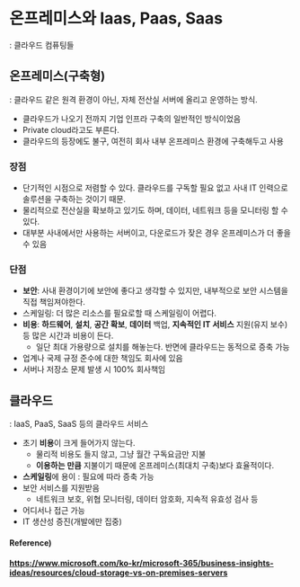 # 온프레미스와 Iaas, Paas, Saas

: 클라우드 컴퓨팅들



## 온프레미스(구축형)

: 클라우드 같은 원격 환경이 아닌, 자체 전산실 서버에 올리고 운영하는 방식.

* 클라우드가 나오기 전까지 기업 인프라 구축의 일반적인 방식이었음
* Private cloud라고도 부른다.
* 클라우드의 등장에도 불구, 여전히 회사 내부 온프레미스 환경에 구축해두고 사용



### 장점

* 단기적인 시점으로 저렴할 수 있다. 클라우드를 구독할 필요 없고 사내 IT 인력으로 솔루션을 구축하는 것이기 때문.
* 물리적으로 전산실을 확보하고 있기도 하며, 데이터, 네트워크 등을 모니터링 할 수 있다.
* 대부분 사내에서만 사용하는 서버이고, 다운로드가 잦은 경우 온프레미스가 더 좋을 수 있음



### 단점

* **보안**: 사내 환경이기에 보안에 좋다고 생각할 수 있지만, 내부적으로 보안 시스템을 직접 책임져야한다.
* 스케일링: 더 많은 리소스를 필요로할 때 스케일링이 어렵다.
* **비용**: **하드웨어**, **설치**, **공간 확보**, **데이터** 백업, **지속적인 IT 서비스** 지원(유지 보수) 등 많은 시간과 비용이 든다.
  * 일단 최대 가용량으로 설치를 해놓는다. 반면에 클라우드는 동적으로 증축 가능
* 업계나 국제 규정 준수에 대한 책임도 회사에 있음
* 서버나 저장소 문제 발생 시 100% 회사책임



## 클라우드

: IaaS, PaaS, SaaS 등의 클라우드 서비스

* 초기 **비용**이 크게 들어가지 않는다.
  * 물리적 비용도 들지 않고, 그냥 월간 구독요금만 지불
  * **이용하는 만큼** 지불이기 때문에 온프레미스(최대치 구축)보다 효율적이다.
* **스케일링**에 용이 : 필요에 따라 증축 가능
* 보안 서비스를 지원받음
  * 네트워크 보호, 위협 모니터링, 데이터 암호화, 지속적 유효성 검사 등
* 어디서나 접근 가능
* IT 생산성 증진(개발에만 집중)





#### Reference)

#### https://www.microsoft.com/ko-kr/microsoft-365/business-insights-ideas/resources/cloud-storage-vs-on-premises-servers